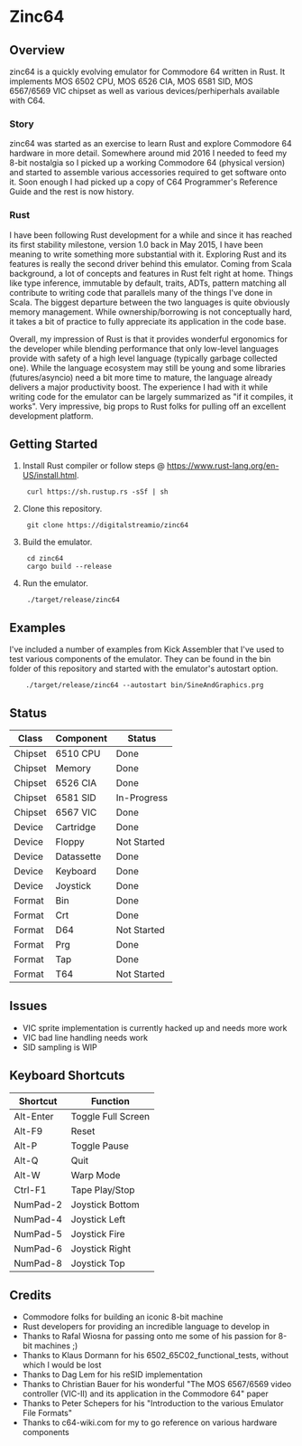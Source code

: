 # Zinc64

## Overview

zinc64 is a quickly evolving emulator for Commodore 64 written in Rust. It implements MOS 6502 CPU, MOS 6526 CIA, MOS 6581 SID, MOS 6567/6569 VIC chipset as well as various devices/perhiperhals available with C64.

### Story

zinc64 was started as an exercise to learn Rust and explore Commodore 64 hardware in more detail. Somewhere around mid 2016 I needed to feed my 8-bit nostalgia so I picked up a working Commodore 64 (physical version) and started to assemble various accessories required to get software onto it. Soon enough I had picked up a copy of C64 Programmer's Reference Guide and the rest is now history.

### Rust

I have been following Rust development for a while and since it has reached its first stability milestone, version 1.0 back in May 2015, I have been meaning to write something more substantial with it. Exploring Rust and its features is really the second driver behind this emulator. Coming from Scala background, a lot of concepts and features in Rust felt right at home. Things like type inference, immutable by default, traits, ADTs, pattern matching all contribute to writing code that parallels many of the things I've done in Scala. The biggest departure between the two languages is quite obviously memory management. While ownership/borrowing is not conceptually hard, it takes a bit of practice to fully appreciate its application in the code base.

Overall, my impression of Rust is that it provides wonderful ergonomics for the developer while blending performance that only low-level languages provide with safety of a high level language (typically garbage collected one). While the language ecosystem may still be young and some libraries (futures/asyncio) need a bit more time to mature, the language already delivers a major productivity boost. The experience I had with it while writing code for the emulator can be largely summarized as "if it compiles, it works". Very impressive, big props to Rust folks for pulling off an excellent development platform.

## Getting Started

1. Install Rust compiler or follow steps @ https://www.rust-lang.org/en-US/install.html.

        curl https://sh.rustup.rs -sSf | sh

2. Clone this repository.

        git clone https://digitalstreamio/zinc64

3. Build the emulator.

        cd zinc64
        cargo build --release

4. Run the emulator.

        ./target/release/zinc64

## Examples

I've included a number of examples from Kick Assembler that I've used to test various components of the emulator. They can be found in the bin folder of this repository and started with the emulator's autostart option.

        ./target/release/zinc64 --autostart bin/SineAndGraphics.prg

## Status

| Class   | Component     | Status      |
|---------|---------------|-------------|
| Chipset | 6510 CPU      | Done
| Chipset | Memory        | Done
| Chipset | 6526 CIA      | Done
| Chipset | 6581 SID      | In-Progress
| Chipset | 6567 VIC      | Done
| Device  | Cartridge     | Done
| Device  | Floppy        | Not Started
| Device  | Datassette    | Done
| Device  | Keyboard      | Done
| Device  | Joystick      | Done
| Format  | Bin           | Done
| Format  | Crt           | Done
| Format  | D64           | Not Started
| Format  | Prg           | Done
| Format  | Tap           | Done
| Format  | T64           | Not Started

## Issues

- VIC sprite implementation is currently hacked up and needs more work
- VIC bad line handling needs work
- SID sampling is WIP

## Keyboard Shortcuts

| Shortcut  | Function          |
|-----------|-------------------|
| Alt-Enter | Toggle Full Screen
| Alt-F9    | Reset
| Alt-P     | Toggle Pause
| Alt-Q     | Quit
| Alt-W     | Warp Mode
| Ctrl-F1   | Tape Play/Stop
| NumPad-2  | Joystick Bottom
| NumPad-4  | Joystick Left
| NumPad-5  | Joystick Fire
| NumPad-6  | Joystick Right
| NumPad-8  | Joystick Top

## Credits

- Commodore folks for building an iconic 8-bit machine
- Rust developers for providing an incredible language to develop in
- Thanks to Rafal Wiosna for passing onto me some of his passion for 8-bit machines ;)
- Thanks to Klaus Dormann for his 6502_65C02_functional_tests, without which I would be lost
- Thanks to Dag Lem for his reSID implementation
- Thanks to Christian Bauer for his wonderful "The MOS 6567/6569 video controller (VIC-II) and its application in the Commodore 64" paper
- Thanks to Peter Schepers for his "Introduction to the various Emulator File Formats"
- Thanks to c64-wiki.com for my to go reference on various hardware components

